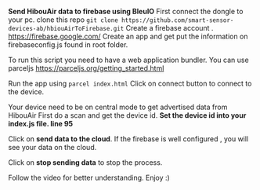 **Send HibouAir data to firebase using BleuIO**
First connect the dongle to your pc.
clone this repo `git clone https://github.com/smart-sensor-devices-ab/hbiouAirToFirebase.git`
Create a firebase account . https://firebase.google.com/
Create an app and get put the information on firebaseconfig.js found in root folder.

To run this script you need to have a web application bundler. You can use parceljs https://parceljs.org/getting_started.html

Run the app using `parcel index.html`
Click on connect button to connect to the device.

Your device need to be on central mode to get advertised data from HibouAir
First do a scan and get the device id.
**Set the device id into your index.js file. line 95**

Click on **send data to the cloud**. If the firebase is well configured , you will see your data on the cloud.

Click on **stop sending data** to stop the process.

Follow the video for better understanding.
Enjoy :)

